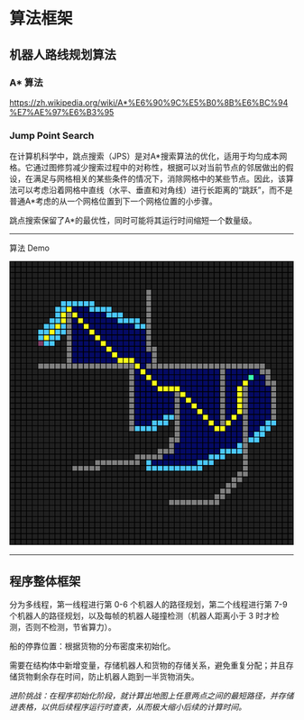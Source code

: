 # 算法框架

## 机器人路线规划算法

### A* 算法

https://zh.wikipedia.org/wiki/A*%E6%90%9C%E5%B0%8B%E6%BC%94%E7%AE%97%E6%B3%95

### Jump Point Search

在计算机科学中，跳点搜索（JPS）是对A\*搜索算法的优化，适用于均匀成本网格。它通过图修剪减少搜索过程中的对称性，根据可以对当前节点的邻居做出的假设，在满足与网格相关的某些条件的情况下，消除网格中的某些节点。因此，该算法可以考虑沿着网格中直线（水平、垂直和对角线）进行长距离的“跳跃”，而不是普通A\*考虑的从一个网格位置到下一个网格位置的小步骤。

跳点搜索保留了A*的最优性，同时可能将其运行时间缩短一个数量级。

---

算法 Demo

![算法demo](demo.png)

---

## 程序整体框架

分为多线程，第一线程进行第 0-6 个机器人的路径规划，第二个线程进行第 7-9 个机器人的路径规划，以及每帧的机器人碰撞检测（机器人距离小于 3 时才检测，否则不检测，节省算力）。

船的停靠位置：根据货物的分布密度来初始化。

需要在结构体中新增变量，存储机器人和货物的存储关系，避免重复分配；并且存储货物剩余存在时间，防止机器人跑到一半货物消失。

*进阶挑战：在程序初始化阶段，就计算出地图上任意两点之间的最短路径，并存储进表格，以供后续程序运行时查表，从而极大缩小后续的计算时间。*
